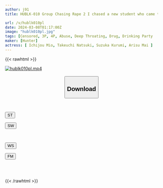 ```yaml
---
author: j91
title: HUBLK-010 Group Chasing Rape 2 I chased a new student who came to the club's house for drinks, chased him around the house, raped him a lot, welcomed him, and fucked him.

url: /v/hublk010pl
date: 2024-03-08T01:17:00Z
image: "hublk010pl.jpg"
tags: [Censored, 3P, 4P, Abuse, Deep Throating, Drug, Drinking Party	]
maker: [Hunter]
actress: [ Ichijou Mio, Takeuchi Natsuki, Suzuka Kurumi, Arisu Mai ]
---
```



{{< rawhtml >}}

<div class="video" data-videoid="xO22RoZwQ6tk3Vz">
    <a href="javascript:;">
        <img src="/v/hublk010pl/hublk010pl.jpg" width="WIDTH" height="HEIGHT" alt="hublk010pl.mp4" loading="lazy">
    </a>
</div>

<script type="text/javascript" src="https://j91.asia/asset/on-demand-st.js"></script>

<br>
  <link rel="stylesheet" href="https://j91.asia/asset/bs5.css">
  
  <center>
  <button class="btn btn-primary" type="button" data-bs-toggle="collapse" data-bs-target=".multi-collapse" aria-expanded="false" aria-controls="multiCollapseExample1 multiCollapseExample2"><h2>Download</h2></button></center>
</p>
<div class="row">
  <div class="col">
    <div class="collapse multi-collapse" id="multiCollapseExample1">
      <div class="card card-body">
	      	      <br>
<div class="buttons">  
<p><a href="https://streamtape.to/v/xO22RoZwQ6tk3Vz" target="_blank"><button class="btn-hover color-3"><i class="fa fa-download"></i> ST</button></a></p>
<p><a href="https://cdnwish.com/krxnwe4m4qaw" target="_blank"><button class="btn-hover color-2"><i class="fa fa-download"></i> SW</button></a></p></div>
    </div>
  </div>
</div>
  <div class="col">
    <div class="collapse multi-collapse" id="multiCollapseExample2">
      <div class="card card-body">
	      <br>
<div class="buttons">
<p><a href="https://wolfstream.tv/qs0vzsxtvk6c"><button class="btn-hover color-9"><i class="fa fa-download"></i> WS</button></a></p>
<p><a href="https://filemoon.sx/d/8xmhzw8ijhnb"><button class="btn-hover color-8"><i class="fa fa-download"></i> FM</button></a></p></div>
<br><br>
      </div>
    </div>
  </div>
</div>

{{< /rawhtml >}}